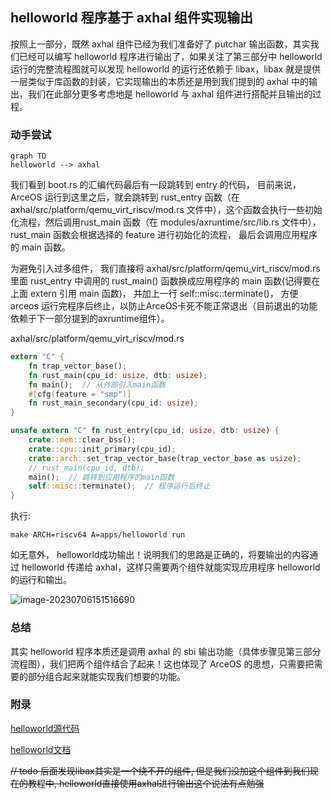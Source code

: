 ## helloworld 程序基于 axhal 组件实现输出

按照上一部分，既然 axhal 组件已经为我们准备好了 putchar 输出函数，其实我们已经可以编写 helloworld 程序进行输出了，如果关注了第三部分中 helloworld 运行的完整流程图就可以发现 helloworld 的运行还依赖于 libax，libax 就是提供一层类似于库函数的封装，它实现输出的本质还是用到我们提到的 axhal 中的输出，我们在此部分更多考虑地是 helloworld 与 axhal 组件进行搭配并且输出的过程。

### 动手尝试

```mermaid
graph TD
helloworld --> axhal
```



我们看到 boot.rs 的汇编代码最后有一段跳转到 entry 的代码， 目前来说，ArceOS 运行到这里之后，就会跳转到 rust_entry 函数（在axhal/src/platform/qemu_virt_riscv/mod.rs 文件中），这个函数会执行一些初始化流程，然后调用rust_main 函数（在 modules/axruntime/src/lib.rs 文件中）， rust_main 函数会根据选择的 feature 进行初始化的流程， 最后会调用应用程序的 main 函数。

为避免引入过多组件， 我们直接将 axhal/src/platform/qemu_virt_riscv/mod.rs 里面 rust_entry 中调用的 rust_main() 函数换成应用程序的 main 函数(记得要在上面 extern 引用 main 函数)， 并加上一行 self::misc::terminate()， 方便 arceos 运行完程序后终止，以防止ArceOS卡死不能正常退出（目前退出的功能依赖于下一部分提到的axruntime组件）。

axhal/src/platform/qemu_virt_riscv/mod.rs

```rust
extern "C" {
    fn trap_vector_base();
    fn rust_main(cpu_id: usize, dtb: usize);
    fn main();  // 从外部引入main函数
    #[cfg(feature = "smp")]
    fn rust_main_secondary(cpu_id: usize);
}

unsafe extern "C" fn rust_entry(cpu_id: usize, dtb: usize) {
    crate::mem::clear_bss();
    crate::cpu::init_primary(cpu_id);
    crate::arch::set_trap_vector_base(trap_vector_base as usize);
    // rust_main(cpu_id, dtb);
    main();  // 跳转到应用程序的main函数
    self::misc::terminate();  // 程序运行后终止
}
```

执行: 

```shell
make ARCH=riscv64 A=apps/helloworld run
```

 如无意外， helloworld成功输出！说明我们的思路是正确的，将要输出的内容通过 helloworld 传递给 axhal，这样只需要两个组件就能实现应用程序 helloworld 的运行和输出。

![image-20230706151516690](https://s2.loli.net/2023/07/06/3TNuBdRbEcCAevM.png)

### 总结

其实 helloworld 程序本质还是调用 axhal 的 sbi 输出功能（具体步骤见第三部分流程图），我们把两个组件结合了起来！这也体现了 ArceOS 的思想，只需要把需要的部分组合起来就能实现我们想要的功能。

### 附录

[helloworld源代码](https://github.com/rcore-os/arceos/blob/main/apps/helloworld/src/main.rs) 

[helloworld文档](https://github.com/rcore-os/arceos/blob/main/doc/apps_helloworld.md) 

~~// todo 后面发现libax其实是一个绕不开的组件, 但是我们没加这个组件到我们现在的教程中,  helloworld直接使用axhal进行输出这个说法有点勉强~~
